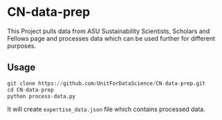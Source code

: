 # CN-data-prep

This Project pulls data from ASU Sustainability Scientists, Scholars and Fellows page and processes data which can be used further for different purposes.


## Usage

```python
git clone https://github.com/UnitForDataScience/CN-data-prep.git
cd CN-data-prep
python process-data.py
```
It will create ``expertise_data.json`` file which contains processed data.

